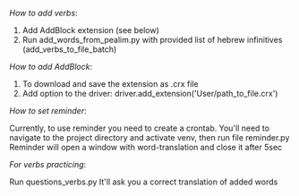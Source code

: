*How to add verbs*: 

1. Add AddBlock extension (see below)
2. Run add_words_from_pealim.py with provided list of hebrew infinitives (add_verbs_to_file_batch)

*How to add AddBlock*:

1. To download and save the extension as .crx file
2. Add option to the driver: driver.add_extension('User/path_to_file.crx')

*How to set reminder*: 

Currently, to use reminder you need to create a crontab.
You'll need to navigate to the project directory and activate venv, then run file reminder.py 
Reminder will open a window with word-translation and close it after 5sec

*For verbs practicing*:

Run questions_verbs.py
It'll ask you a correct translation of added words


